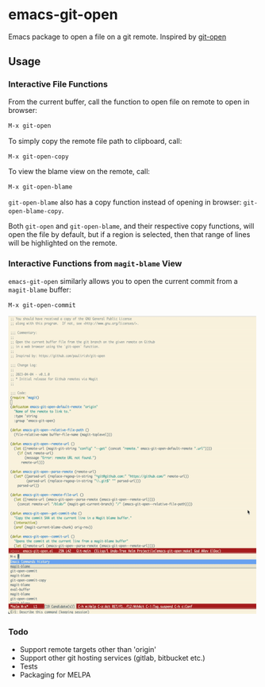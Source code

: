 # emacs-git-open

Emacs package to open a file on a git remote. Inspired by [git-open](https://github.com/paulirish/git-open)

## Usage

### Interactive File Functions

From the current buffer, call the function to open file on remote to open in browser:

```el
M-x git-open
```

To simply copy the remote file path to clipboard, call:

```el
M-x git-open-copy
```

To view the blame view on the remote, call:
```el
M-x git-open-blame
```

`git-open-blame` also has a copy function instead of opening in browser: `git-open-blame-copy`.

Both `git-open` and `git-open-blame`, and their respective copy functions, will open the file by default,
but if a region is selected, then that range of lines will be highlighted on the remote.


### Interactive Functions from `magit-blame` View


`emacs-git-open` similarly allows you to open the current commit from a `magit-blame` buffer:

```el
M-x git-open-commit
```

<img src="./git-open-commit-usage.gif" alt="Git Open Commit Usage" width="500" height="600">

### Todo
- Support remote targets other than 'origin'
- Support other git hosting services (gitlab, bitbucket etc.)
- Tests
- Packaging for MELPA
